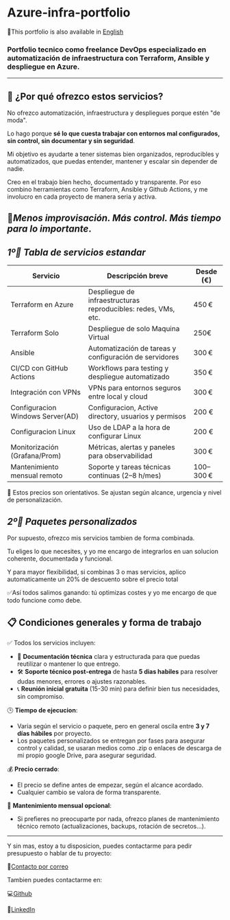 # Azure-infra-portfolio

📘This portfolio is also available in [English](README.en.md)


### Portfolio tecnico como freelance DevOps especializado en automatización de infraestructura con Terraform, Ansible y despliegue en Azure.
-------------------------------------------------------
## 🎯 ¿Por qué ofrezco estos servicios?

No ofrezco automatización, infraestructura y despliegues porque estén "de moda".

Lo hago porque **sé lo que cuesta trabajar con entornos mal configurados, sin control, sin documentar y sin seguridad**.

Mi objetivo es ayudarte a tener sistemas bien organizados, reproducibles y automatizados, que puedas entender, mantener y escalar sin depender de nadie.

Creo en el trabajo bien hecho, documentado y transparente.
Por eso combino herramientas como Terraform, Ansible y Github Actions, y me involucro en cada proyecto de manera seria y activa.

🚀*Menos improvisación. Más control. Más tiempo para lo importante*.
----------------------------------------------------------------------------
## *1º🧰 Tabla de servicios estandar*

| Servicio                          | Descripción breve                                               | Desde (€) |
|--------------------------------   |------------------------------------------------------------------|-----------|
| Terraform en Azure                | Despliegue de infraestructuras reproducibles: redes, VMs, etc.   | 450 €     |
| Terraform Solo                    | Despliegue de solo Maquina Virtual                               | 250€      |
| Ansible                           | Automatización de tareas y configuración de servidores           | 300 €     |
| CI/CD con GitHub Actions          | Workflows para testing y despliegue automatizado                 | 350 €     |
| Integración con VPNs              | VPNs para entornos seguros entre local y cloud                   | 300 €     |
| Configuracion Windows Server(AD)  | Configuracion, Active directory, usuarios y permisos             | 200 €     |
| Configuracion Linux               | Uso de LDAP a la hora de configurar Linux                        | 200 €     |
| Monitorización (Grafana/Prom)     | Métricas, alertas y paneles para observabilidad                  | 300 €     |
| Mantenimiento mensual remoto      | Soporte y tareas técnicas continuas (2–8 h/mes)                  | 100–300 € |

📌 Estos precios son orientativos. Se ajustan según alcance, urgencia y nivel de personalización.

## *2º💼 Paquetes personalizados*

Por supuesto, ofrezco mis servicios tambien de forma combinada.

Tu eliges lo que necesites, y yo me encargo de integrarlos en uan solucion coherente, documentada y funcional.

Y para mayor flexibilidad, si combinas 3 o mas servicios, aplico automaticamente un 20% de descuento sobre el precio total

✅Así todos salimos ganando: tú optimizas costes y yo me encargo de que todo funcione como debe.

## 📋 Condiciones generales y forma de trabajo

✅ Todos los servicios incluyen:

 - 📄 **Documentación técnica** clara y estructurada para que puedas reutilizar o mantener lo que entrego.
 - 🛠️ **Soporte técnico post-entrega** de hasta **5 dias habiles** para resolver dudas menores, errores o ajustes razonables.
 - 📞 **Reunión inicial gratuita** (15-30 min) para definir bien tus necesidades, sin compromiso.

🕒 **Tiempo de ejecucion**:
 - Varia según el servicio o paquete, pero en general oscila entre **3 y 7 días hábiles** por proyecto.
 - Los paquetes personalizados se entregan por fases para asegurar control y calidad, se usaran medios como .zip o enlaces de descarga de mi propio google Drive, para asegurar seguridad.

💰 **Precio cerrado**:
 - El precio se define antes de empezar, según el alcance acordado.
 - Cualquier cambio se valora de forma transparente.

🔄 **Mantenimiento mensual opcional**:

 - Si prefieres no preocuparte por nada, ofrezco planes de mantenimiento técnico remoto (actualizaciones, backups, rotación de secretos...).

-----------------------------------------------------------------------------------
Y sin mas, estoy a tu disposicion, puedes contactarme para pedir presupuesto o hablar de tu proyecto:

📧[Contacto por correo](mailto:saminfradevops@gmail.com)

Tambien puedes contactarme en:

💻[Github](https://github.com/S4M73l09)

🔗[LinkedIn](https://www.linkedin.com/in/samuelillobaby/)
